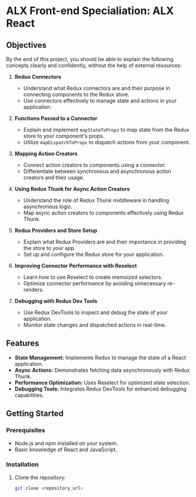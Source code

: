 # ALX Front-end Specialiation: ALX React

## Objectives

By the end of this project, you should be able to explain the following concepts clearly and confidently, without the help of external resources:

1. **Redux Connectors**

   - Understand what Redux connectors are and their purpose in connecting components to the Redux store.
   - Use connectors effectively to manage state and actions in your application.

2. **Functions Passed to a Connector**

   - Explain and implement `mapStateToProps` to map state from the Redux store to your component's props.
   - Utilize `mapDispatchToProps` to dispatch actions from your component.

3. **Mapping Action Creators**

   - Connect action creators to components using a connector.
   - Differentiate between synchronous and asynchronous action creators and their usage.

4. **Using Redux Thunk for Async Action Creators**

   - Understand the role of Redux Thunk middleware in handling asynchronous logic.
   - Map async action creators to components effectively using Redux Thunk.

5. **Redux Providers and Store Setup**

   - Explain what Redux Providers are and their importance in providing the store to your app.
   - Set up and configure the Redux store for your application.

6. **Improving Connector Performance with Reselect**

   - Learn how to use Reselect to create memoized selectors.
   - Optimize connector performance by avoiding unnecessary re-renders.

7. **Debugging with Redux Dev Tools**
   - Use Redux DevTools to inspect and debug the state of your application.
   - Monitor state changes and dispatched actions in real-time.

## Features

- **State Management:** Implements Redux to manage the state of a React application.
- **Async Actions:** Demonstrates fetching data asynchronously with Redux Thunk.
- **Performance Optimization:** Uses Reselect for optimized state selection.
- **Debugging Tools:** Integrates Redux DevTools for enhanced debugging capabilities.

## Getting Started

### Prerequisites

- Node.js and npm installed on your system.
- Basic knowledge of React and JavaScript.

### Installation

1. Clone the repository:
   ```bash
   git clone <repository_url>
   ```
